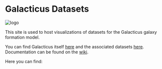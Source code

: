 # Galacticus Datasets


![logo](assets/New_Logo_Galaxy_192_Transparent.png)

This site is used to host visualizations of datasets for the Galacticus galaxy formation model.

You can find Galacticus itself [here](https://github.com/galacticusorg/galacticus) and the associated datasets [here](https://github.com/galacticusorg/datasets). Documentation can be found on the [wiki](https://github.com/galacticusorg/galacticus/wiki).

Here you can find:
